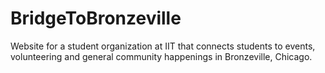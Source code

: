 # BridgeToBronzeville
Website for a student organization at IIT that connects students to events, volunteering and general community happenings in Bronzeville, Chicago.
